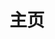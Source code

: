 ---
home: true
title: 主页
icon: home
heroImage: /logo2.svg
# bgImage: https://studyimages.oss-cn-beijing.aliyuncs.com/img/SpringBoot/202403/d5adf0a15e3e661a.svg
heroText: Memory's Notes
tagline: 不积跬步,无以至千里；不积小流,无以成江海✊
actions:
  - text: 开始阅读 🧭
    link: /zh/notes/
    type: primary

  - text: 博客主页 💡
    link: /zh/BlogHome.md

features:
  - title: SpringCloudAlibaba教程
    icon: "/icon/springcloud.svg"
    details: Eureka、Nacos、Gateway、Sentinel、OpenFeign、Sleuth等常见组件使用。
    link: /zh/notes/JAVAEE/SpringCloud/

  - title: 谷粒商城
    icon: "/icon/mall.svg"
    details: 采用SpringCloud全新的解决方案，应用监控、限流、网关、熔断降级等分布式方案，全方位涉及。
    link: /zh/notes/cfmall-notes/

  - title: MySQL
    icon: "/icon/mysql.svg"
    details: 内容分为：散记MySQL和深入理解MySQL两部分，详细介绍了索引优化和MySQL系统架构各种细节。
    link: /zh/notes/Database/MySQL/

  - title: 面试专区
    icon: "/icon/interview.svg"
    details: JAVA基础、MySQL、Redis、JVM、并发编程、MQ等等
    link: /zh/notes/Interview/   
---